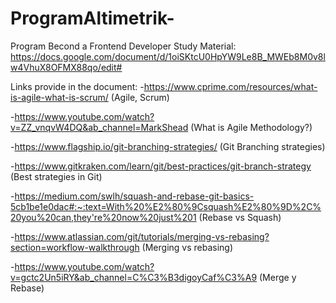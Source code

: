 # ProgramAltimetrik-
Program Becond a Frontend Developer 
Study Material:
https://docs.google.com/document/d/1oiSKtcU0HpYW9Le8B_MWEb8M0v8lw4VhuX8OFMX88qo/edit#

Links provide in the document:
-https://www.cprime.com/resources/what-is-agile-what-is-scrum/ (Agile, Scrum)

-https://www.youtube.com/watch?v=ZZ_vnqvW4DQ&ab_channel=MarkShead (What is Agile Methodology?)

-https://www.flagship.io/git-branching-strategies/ (Git Branching strategies)

-https://www.gitkraken.com/learn/git/best-practices/git-branch-strategy (Best strategies in Git)

-https://medium.com/swlh/squash-and-rebase-git-basics-5cb1be1e0dac#:~:text=With%20%E2%80%9Csquash%E2%80%9D%2C%20you%20can,they're%20now%20just%201 (Rebase vs Squash)

-https://www.atlassian.com/git/tutorials/merging-vs-rebasing?section=workflow-walkthrough (Merging vs rebasing) 

-https://www.youtube.com/watch?v=gctc2Un5iRY&ab_channel=C%C3%B3digoyCaf%C3%A9 (Merge y Rebase) 
